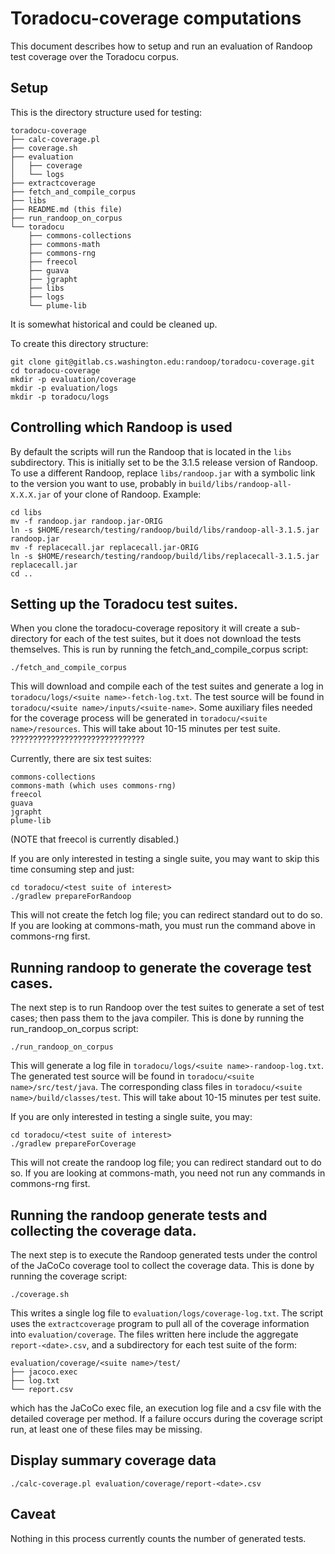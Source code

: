# Toradocu-coverage computations

This document describes how to setup and run an evaluation of Randoop test coverage over
the Toradocu corpus.


## Setup

This is the directory structure used for testing:
```
toradocu-coverage
├── calc-coverage.pl
├── coverage.sh
├── evaluation
│   ├── coverage
│   └── logs
├── extractcoverage
├── fetch_and_compile_corpus
├── libs
├── README.md (this file)
├── run_randoop_on_corpus
└── toradocu
    ├── commons-collections
    ├── commons-math
    ├── commons-rng
    ├── freecol
    ├── guava
    ├── jgrapht
    ├── libs
    ├── logs
    └── plume-lib
```
It is somewhat historical and could be cleaned up.

To create this directory structure:
```
git clone git@gitlab.cs.washington.edu:randoop/toradocu-coverage.git
cd toradocu-coverage
mkdir -p evaluation/coverage
mkdir -p evaluation/logs
mkdir -p toradocu/logs
```


## Controlling which Randoop is used

By default the scripts will run the Randoop that is located in the `libs` subdirectory.
This is initially set to be the 3.1.5 release version of Randoop.
To use a different Randoop, replace `libs/randoop.jar` with a
symbolic link to the version you want to use, probably in
`build/libs/randoop-all-X.X.X.jar` of your clone of Randoop.  Example:
```
cd libs
mv -f randoop.jar randoop.jar-ORIG
ln -s $HOME/research/testing/randoop/build/libs/randoop-all-3.1.5.jar randoop.jar
mv -f replacecall.jar replacecall.jar-ORIG
ln -s $HOME/research/testing/randoop/build/libs/replacecall-3.1.5.jar replacecall.jar
cd ..
```


## Setting up the Toradocu test suites.

When you clone the toradocu-coverage repository it will create a sub-directory for each
of the test suites, but it does not download the tests themselves. This is run by running
the fetch_and_compile_corpus script:
```
./fetch_and_compile_corpus
```
This will download and compile each of the test suites and generate a log in
`toradocu/logs/<suite name>-fetch-log.txt`.  The test source will be found in
`toradocu/<suite name>/inputs/<suite-name>`.  Some auxiliary files needed for
the coverage process will be generated in `toradocu/<suite name>/resources`.
This will take about 10-15 minutes per test suite. ??????????????????????????????

Currently, there are six test suites:
```
commons-collections
commons-math (which uses commons-rng)
freecol
guava
jgrapht
plume-lib
```
(NOTE that freecol is currently disabled.)

If you are only interested in testing a single suite, you may want to skip this
time consuming step and just:
```
cd toradocu/<test suite of interest>
./gradlew prepareForRandoop
```
This will not create the fetch log file; you can redirect standard out to do so.  If
you are looking at commons-math, you must run the command above in commons-rng first.


## Running randoop to generate the coverage test cases.

The next step is to run Randoop over the test suites to generate a set of test cases;
then pass them to the java compiler.  This is done by running the run_randoop_on_corpus
script:
```
./run_randoop_on_corpus
```
This will generate a log file in `toradocu/logs/<suite name>-randoop-log.txt`.
The generated test source will be found in `toradocu/<suite name>/src/test/java`.
The corresponding class files in `toradocu/<suite name>/build/classes/test`.
This will take about 10-15 minutes per test suite.

If you are only interested in testing a single suite, you may:
```
cd toradocu/<test suite of interest>
./gradlew prepareForCoverage
```
This will not create the randoop log file; you can redirect standard out to do so.  If
you are looking at commons-math, you need not run any commands in commons-rng first.


## Running the randoop generate tests and collecting the coverage data.

The next step is to execute the Randoop generated tests under the control of the JaCoCo
coverage tool to collect the coverage data.  This is done by running the coverage script:
```
./coverage.sh
```
This writes a single log file to `evaluation/logs/coverage-log.txt`.
The script uses the `extractcoverage` program to pull all of the coverage information into
`evaluation/coverage`.  The files written here include the aggregate `report-<date>.csv`, and a
subdirectory for each test suite of the form:
```
evaluation/coverage/<suite name>/test/
├── jacoco.exec
├── log.txt
└── report.csv
```    
which has the JaCoCo exec file, an execution log file and a csv file with the detailed coverage per method.
If a failure occurs during the coverage script run, at least one of these files may be missing.


## Display summary coverage data

```
./calc-coverage.pl evaluation/coverage/report-<date>.csv
```


## Caveat

Nothing in this process currently counts the number of generated tests.
